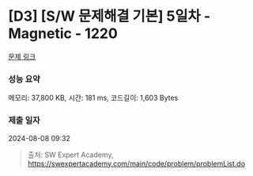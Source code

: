 # [D3] [S/W 문제해결 기본] 5일차 - Magnetic - 1220 

[문제 링크](https://swexpertacademy.com/main/code/problem/problemDetail.do?contestProbId=AV14hwZqABsCFAYD) 

### 성능 요약

메모리: 37,800 KB, 시간: 181 ms, 코드길이: 1,603 Bytes

### 제출 일자

2024-08-08 09:32



> 출처: SW Expert Academy, https://swexpertacademy.com/main/code/problem/problemList.do
